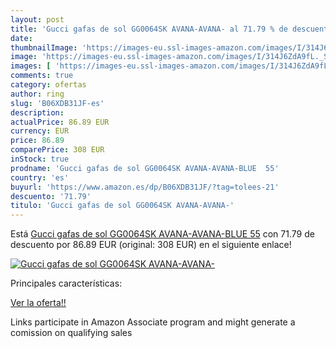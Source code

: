 ```yaml
---
layout: post
title: 'Gucci gafas de sol GG0064SK AVANA-AVANA- al 71.79 % de descuento'
date: 
thumbnailImage: 'https://images-eu.ssl-images-amazon.com/images/I/314J6ZdA9fL._SL200_.jpg'
image: 'https://images-eu.ssl-images-amazon.com/images/I/314J6ZdA9fL._SL200_.jpg'
images: [ 'https://images-eu.ssl-images-amazon.com/images/I/314J6ZdA9fL._SL200_.jpg' ]
comments: true
category: ofertas
author: ring
slug: 'B06XDB31JF-es'
description:
actualPrice: 86.89 EUR
currency: EUR
price: 86.89
comparePrice: 308 EUR
inStock: true
prodname: 'Gucci gafas de sol GG0064SK AVANA-AVANA-BLUE  55'
country: 'es'
buyurl: 'https://www.amazon.es/dp/B06XDB31JF/?tag=tolees-21'
descuento: '71.79'
titulo: 'Gucci gafas de sol GG0064SK AVANA-AVANA-'
---
```


Está [Gucci gafas de sol GG0064SK AVANA-AVANA-BLUE  55](https://www.amazon.es/dp/B06XDB31JF/?tag=tolees-21) con 71.79 de descuento por 86.89 EUR (original: 308 EUR) en el siguiente enlace!

[![Gucci gafas de sol GG0064SK AVANA-AVANA-](https://images-eu.ssl-images-amazon.com/images/I/314J6ZdA9fL._SL200_.jpg)](https://www.amazon.es/dp/B06XDB31JF/?tag=tolees-21)

Principales características:


[Ver la oferta!!](https://www.amazon.es/dp/B06XDB31JF/?tag=tolees-21)

Links participate in Amazon Associate program and might generate a comission on qualifying sales



